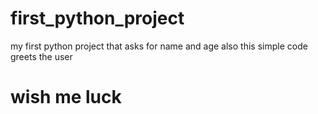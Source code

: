 # first_python_project
my first python project that asks for name and age also this simple code greets the user 
# wish me luck 
